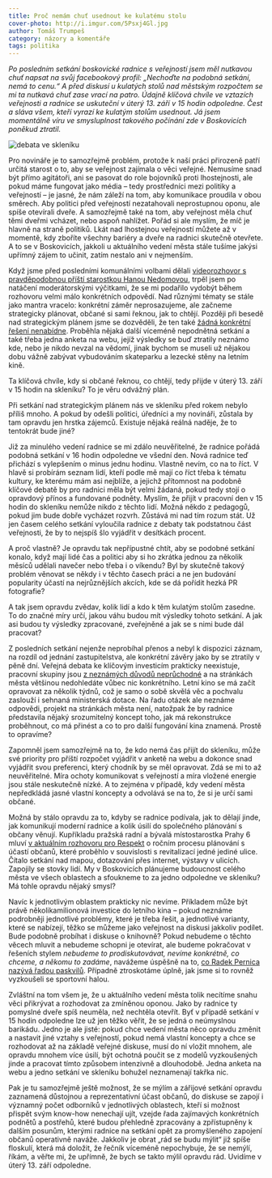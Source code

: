 ```yaml
---
title: Proč nemám chuť usednout ke kulatému stolu
cover-photo: http://i.imgur.com/5Psxj4Gl.jpg
author: Tomáš Trumpeš
category: názory a komentáře
tags: politika
---
```


*Po posledním setkání boskovické radnice s veřejností jsem měl nutkavou chuť napsat na svůj facebookový profil: „Nechoďte na podobná setkání, nemá to cenu.“ A před diskusí u kulatých stolů nad městským rozpočtem se mi ta nutkavá chuť zase vrací na patro. Údajně klíčová chvíle ve vztazích veřejnosti a radnice se uskuteční v úterý 13. září v 15 hodin odpoledne. Čest a sláva všem, kteří vyrazí ke kulatým stolům usednout. Já jsem momentálně víru ve smysluplnost takového počínání zde v Boskovicích poněkud ztratil.*

<img src="http://i.imgur.com/5Psxj4G.jpg" alt="debata ve skleníku" class="img-responsive img-popup" data-author="Tomáš Trumpeš">

Pro novináře je to samozřejmě problém, protože k naší práci přirozeně patří určitá starost o to, aby se veřejnost zajímala o věci veřejné. Nemusíme snad být přímo agitátoři, ani se pasovat do role bojovníků proti lhostejnosti, ale pokud máme fungovat jako média – tedy prostředníci mezi politiky a veřejností – je jasné, že nám záleží na tom, aby komunikace proudila v obou směrech. Aby politici před veřejností nezatahovali neprostupnou oponu, ale spíše otevírali dveře. A samozřejmě také na tom, aby veřejnost měla chuť těmi dveřmi vcházet, nebo aspoň nahlížet. Pořád si ale myslím, že míč je hlavně na straně politiků. Lkát nad lhostejnou veřejností můžete až v momentě, kdy zboříte všechny bariéry a dveře na radnici skutečně otevřete. A to se v Boskovicích, jakkoli u aktuálního vedení města stále tušíme jakýsi upřímný zájem to učinit, zatím nestalo ani v nejmenším.

Když jsme před posledními komunálními volbami dělali [videorozhovor s pravděpodobnou příští starostkou Hanou Nedomovou](https://vimeo.com/106686462), trpěl jsem po natáčení moderátorskými výčitkami, že se mi podařilo vydobýt během rozhovoru velmi málo konkrétních odpovědí. Nad různými tématy se stále jako mantra vracelo: konkrétní záměr neprosazujeme, ale začneme strategicky plánovat, občané si sami řeknou, jak to chtějí. Později při besedě nad strategickým plánem jsme se dozvěděli, že ten také [žádná konkrétní řešení nenabídne](http://ohlasy.info/clanky/2015/09/rozhovor-tajemnik.html). Proběhla nějaká další víceméně nepodnětná setkání a také třeba jedna anketa na webu, jejíž výsledky se buď ztratily neznámo kde, nebo je nikdo nevzal na vědomí, jinak bychom se museli už nějakou dobu vážně zabývat vybudováním skateparku a lezecké stěny na letním kině.

Ta klíčová chvíle, kdy si občané řeknou, co chtějí, tedy přijde v úterý 13. září v 15 hodin na skleníku? To je věru odvážný plán.

Při setkání nad strategickým plánem nás ve skleníku před rokem nebylo příliš mnoho. A pokud by odešli politici, úředníci a my novináři, zůstala by tam opravdu jen hrstka zájemců. Existuje nějaká reálná naděje, že to tentokrát bude jiné?

Již za minulého vedení radnice se mi zdálo neuvěřitelné, že radnice pořádá podobná setkání v 16 hodin odpoledne ve všední den. Nová radnice teď přichází s vylepšením o minus jednu hodinu. Vlastně nevím, co na to říct. V hlavě si probírám seznam lidí, kteří podle mě mají co říct třeba k tématu kultury, ke kterému mám asi nejblíže, a jejichž přítomnost na podobně klíčové debatě by pro radnici měla být velmi žádaná, pokud tedy stojí o opravdový přínos a fundované podněty. Myslím, že přijít v pracovní den v 15 hodin do skleníku nemůže nikdo z těchto lidí. Možná někdo z pedagogů, pokud jim bude dobře vycházet rozvrh. Zůstává mi nad tím rozum stát. Už jen časem celého setkání vyloučila radnice z debaty tak podstatnou část veřejnosti, že by to nejspíš šlo vyjádřit v desítkách procent. 

A proč vlastně? Je opravdu tak nepřípustné chtít, aby se podobné setkání konalo, když mají lidé čas a politici aby si ho zkrátka jednou za několik měsíců udělali navečer nebo třeba i o víkendu? Byl by skutečně takový problém věnovat se někdy i v těchto časech práci a ne jen budování popularity účastí na nejrůznějších akcích, kde se dá pořídit hezká PR fotografie? 

A tak jsem opravdu zvědav, kolik lidí a kdo k těm kulatým stolům zasedne. To do značné míry určí, jakou váhu budou mít výsledky tohoto setkání. A jak asi budou ty výsledky zpracované, zveřejněné a jak se s nimi bude dál pracovat? 

Z posledních setkání nejenže neprobíhal přenos a nebyl k dispozici záznam, na rozdíl od  jednání zastupitelstva, ale konkrétní závěry jako by se ztratily v pěně dní. Veřejná debata ke klíčovým investicím prakticky neexistuje, pracovní skupiny jsou [z neznámých důvodů neprůchodné](http://ohlasy.info/clanky/2016/05/rozhovor-schwarzer.html) a na stránkách města většinou nedohledáte vůbec nic konkrétního. Letní kino se má začít opravovat za několik týdnů, což je samo o sobě skvělá věc a pochvalu zaslouží i sehnaná ministerská dotace. Na řadu otázek ale neznáme odpovědi, projekt na stránkách města není, natožpak že by radnice představila nějaký srozumitelný koncept toho, jak má rekonstrukce proběhnout, co má přinést a co to pro další fungování kina znamená. Prostě to opravíme?

Zapomněl jsem samozřejmě na to, že kdo nemá čas přijít do skleníku, může své priority pro příští rozpočet vyjádřit v anketě na webu a dokonce snad vyjádřit svou preferenci, který chodník by se měl opravovat. Zdá se mi to až neuvěřitelné. Míra ochoty komunikovat s veřejností a míra vložené energie jsou stále neskutečně nízké. A to zejména v případě, kdy vedení města nepředkládá jasné vlastní koncepty a odvolává se na to, že si je určí sami občané.

Možná by stálo opravdu za to, kdyby se radnice podívala, jak to dělají jinde, jak komunikují moderní radnice a kolik úsilí do společného plánování s občany věnují. Kupříkladu pražská radní a bývalá místostarostka Prahy 6 mluví [v aktuálním rozhovoru pro Respekt](https://www.respekt.cz/tydenik/2016/35/vratime-lidem-ulici?issueId=100123) o ročním procesu plánování s účastí občanů, které proběhlo v souvislosti s revitalizací jedné jediné ulice. Čítalo setkání nad mapou, dotazování přes internet, výstavy v ulicích. Zapojily se stovky lidí. My v Boskovicích plánujeme budoucnost celého města ve všech oblastech a sfoukneme to za jedno odpoledne ve skleníku? Má tohle opravdu nějaký smysl?

Navíc k jednotlivým oblastem prakticky nic nevíme. Příkladem může být právě několikamilionová investice do letního kina – pokud neznáme podrobněji jednotlivé problémy, které je třeba řešit, a jednotlivé varianty, které se nabízejí, těžko se můžeme jako veřejnost na diskusi jakkoliv podílet. Bude podobně probíhat i diskuse o knihovně? Pokud nebudeme o těchto věcech mluvit a nebudeme schopni je otevírat, ale budeme pokračovat v řešeních stylem *nebudeme to prodiskutovávat, nevíme konkrétně, co chceme, a někomu to zadáme*, navážeme úspěšně na to, [co Radek Pernica nazývá řadou paskvilů](http://ohlasy.info/clanky/2016/08/jen-letni-kino.html). Případně ztroskotáme úplně, jak jsme si to rovněž vyzkoušeli se sportovní halou.

Zvláštní na tom všem je, že u aktuálního vedení města tolik necítíme snahu věci přikrývat a rozhodovat za zmíněnou oponou. Jako by radnice ty pomyslné dveře spíš neuměla, než nechtěla otevřít. Byť v případě setkání v 15 hodin odpoledne lze už jen těžko věřit, že se jedná o neúmyslnou barikádu. Jedno je ale jisté: pokud chce vedení města něco opravdu změnit a nastavit jiné vztahy s veřejností, pokud nemá vlastní koncepty a chce se rozhodovat až na základě veřejné diskuse, musí do ní vložit mnohem, ale opravdu mnohem více úsilí, být ochotná poučit se z modelů vyzkoušených jinde a pracovat tímto způsobem intenzivně a dlouhodobě. Jedna anketa na webu a jedno setkání ve skleníku bohužel neznamenají takřka nic.

Pak je tu samozřejmě ještě možnost, že se mýlím a zářijové setkání opravdu zaznamená důstojnou a reprezentativní účast občanů, do diskuse se zapojí i významný počet odborníků v jednotlivých oblastech, kteří si možnost přispět svým know-how nenechají ujít, vzejde řada zajímavých konkrétních podnětů a postřehů, které budou přehledně zpracovány a zpřístupněny k dalším posunům, kterými radnice na setkání opět za promyšleného zapojení občanů operativně naváže. Jakkoliv je obrat „rád se budu mýlit“ již spíše floskulí, která má doložit, že řečník víceméně nepochybuje, že se nemýlí, říkám, a věřte mi, že upřímně, že bych se takto mýlil opravdu rád. Uvidíme v úterý 13. září odpoledne.
